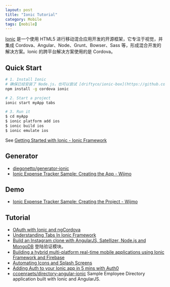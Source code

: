 ```yaml
---
layout: post
title: "Ionic Tutorial"
category: Mobile
tags: [mobile]
--- 
```


[Ionic](http://ionicframework.com/) 是一个使用 HTML5 进行移动混合应用开发的开源框架，它专注于视觉，并集成 Cordova、Angular、Node、Grunt、Bowser、Sass 等，形成混合开发的解决方案。Ionic 的跨平台解决方案使用的是 Cordova。

## Quick Start

```sh
# 1. Install Ionic
# 确保已经安装了 Node.js，也可以尝试 [driftyco/ionic-box](https://github.com/driftyco/ionic-box) 来 all-in-one 安装。
npm install -g cordova ionic

# 2. Start a project
ionic start myApp tabs

# 3. Run it
$ cd myApp
$ ionic platform add ios
$ ionic build ios
$ ionic emulate ios
```

See [Getting Started with Ionic - Ionic Framework](http://ionicframework.com/getting-started/)

## Generator

- [diegonetto/generator-ionic](https://github.com/diegonetto/generator-ionic)
- [Ionic Expense Tracker Sample: Creating the App - Wijmo](http://wijmo.com/expense-tracker-sample-creating-the-app)

## Demo

- [Ionic Expense Tracker Sample: Creating the Project - Wijmo](http://wijmo.com/expense-tracker-sample-creating-the-project/) 

## Tutorial

- [OAuth with Ionic and ngCordova](http://ionicframework.com/blog/oauth-ionic-ngcordova/)
- [Understanding Tabs In Ionic Framework](https://blog.nraboy.com/2014/12/understanding-tabs-ionic-framework)
- [Build an Instagram clone with AngularJS, Satellizer, Node.js and MongoDB](https://hackhands.com/building-instagram-clone-angularjs-satellizer-nodejs-mongodb) 登陆验证模块。
- [Building a hybrid multi-platform real-time mobile applications using Ionic Framework and Firebase](http://www.toptal.com/front-end/building-multi-platform-real-time-mobile-applications-using-ionic-framework-and-firebase)
- [Automating Icons and Splash Screens](http://ionicframework.com/blog/automating-icons-and-splash-screens)
- [Adding Auth to your Ionic app in 5 mins with Auth0](http://ionicframework.com/blog/authentication-in-ionic)
- [ccoenraets/directory-angular-ionic](https://github.com/ccoenraets/directory-angular-ionic) Sample Employee Directory application built with Ionic and AngularJS.
